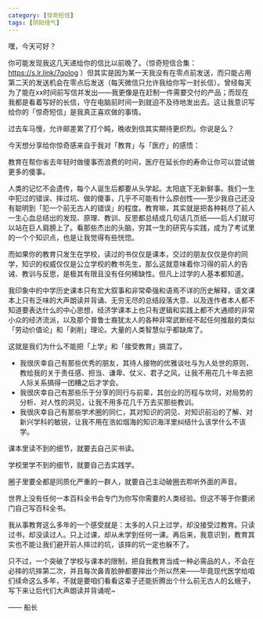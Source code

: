 ```yaml
---
category: [惊奇短信]
tags: [阴阳怪气]
---
```


嘿，今天可好？

你可能发现我这几天递给你的信比以前晚了。（惊奇短信合集：https://s.lr.link/7qolog ）但其实是因为某一天我没有在零点前发送，而只能占用第二天的发送机会在零点后发送（每天微信只允许我给你写一封长信）。曾经每天为了能在xx时间前写信并发出——我更像是在赶制一件需要交付的产品；而现在我都是看着写好的长信，守在电脑前时间一到就迫不及待地发出去。这让我意识写给你的「惊奇短信」是我真正喜欢做的事情。

过去车马慢，允许邮差累了打个盹，晚收到信其实期待更炽烈。你说是么？

今天想分享给你惊奇感来自于我对「教育」与「医疗」的感悟：

教育在帮你省去年轻时做傻事而浪费的时间，医疗在延长你的寿命让你可以尝试做更多的傻事。

人类的记忆不会遗传，每个人诞生后都要从头学起。太阳底下无新鲜事。我们一生中犯过的错误、摔过坑、做的傻事，几乎不可能有什么原创性——至少我自己还没有聪明到「犯一个前无古人的错误」的程度。教育嘛，其实就是把各种耗尽了前人一生心血总结出的发现、原理、教训、反思都总结成几句话几页纸——后人们就可以站在巨人肩膀上了。看那些杰出的头脑，穷其一生的研究与实践，成为了考试里的一个个知识点，也是让我觉得有些恍惚。

而如果你的教育只发生在学校，读过的书仅仅是课本，交过的朋友仅仅是你的同学，知识的权威仅仅是公立学校的教书先生，那么这就意味着你习得的前人的告诫、教训与反思，是极其有限且没有任何稀缺性。但凡上过学的人基本都知道。

我印象中的中学历史课本只有宏大叙事和非常牵强和语焉不详的历史解释，语文课本上只有乏味的大声朗读并背诵、无穷无尽的总结段落大意、以及连作者本人都不知道要表达什么的中心思想，经济学课本上也只有逻辑和实践上都不大通顺的非常小众的经济流派，以及那个普鲁士裔犹太人的各种非常武断经不起任何推敲的类似「劳动价值论」和「剥削」理论。大量的人类智慧似乎都缺席了。

这就是我们为什么不能把「上学」和「接受教育」搞混了。

- 我很庆幸自己有那些优秀的朋友，其待人接物的优雅谈吐与为人处世的原则，教给我的关于责任感、担当、谦卑、仗义、君子之风，让我不用花几十年去把人际关系搞得一团糟之后才学会。
- 我很庆幸自己有那些乐于分享的同行与前辈，其创业的历程与坎坷，对局势的分析、对人性的洞见，让我不用多花几千万去买那些教训。
- 我很庆幸自己有那些学术圈的同仁，其对知识的洞见、对知识前沿的了解、对新兴学科的敏锐，让我不用在浩如烟海的知识海洋里纠结什么该学什么不该学。

课本里读不到的细节，就要去自己买书读。

学校里学不到的细节，就要自己去实践学。

圈子里要全都是同质化严重的一群人，就要自己主动破圈去聆听外面的声音。

世界上没有任何一本百科全书会专门为你写你需要的人类经验。但这不等于你要闭门自己写百科全书。

我从事教育这么多年的一个感受就是：太多的人只上过学，却没接受过教育。只读过书，却没读过人。只上过课，却从未学到任何一课。再后来，我意识到，教育其实也不能让我们避开前人摔过的坑，该摔的坑一定也躲不了。

只不过，一个突破了学校与课本的限制，把自我教育当成一种必需品的人，不会在必摔的坑摔第二次，并且每次鼻青脸肿都要摔出个所以然来——毕竟现代医学给咱们续命这么多年，不就是要咱们看看这辈子还能折腾出个什么前无古人的幺蛾子，写下来让后代们大声朗读并背诵呢~

—— 船长